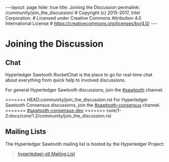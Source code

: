 \-\--layout: page hide: true title: Joining the Discussion permalink:
/community/join_the_discussion/ \# Copyright (c) 2015-2017, Intel
Corporation. \# Licensed under Creative Commons Attribution 4.0
International License \# <https://creativecommons.org/licenses/by/4.0/>
\-\--

# Joining the Discussion

## Chat

Hyperledger Sawtooth RocketChat is the place to go for real-time chat
about everything from quick help to involved discussions.

For general Hyperledger Sawtooth discussions, join the
[#sawtooth](https://chat.hyperledger.org/channel/sawtooth) channel.

\<\<\<\<\<\<\< HEAD:community/join_the_discussion.rst For Hyperledger
Sawtooth Consensus discussions, join the
[#sawtooth-consensus](https://chat.hyperledger.org/channel/sawtooth-consensus)
channel. =======
[#sawtooth-consensus-dev](https://chat.hyperledger.org/channel/sawtooth-consensus-dev)
\>\>\>\>\>\>\> core/1-2:docs/core/1.2/community/join_the_discussion.rst

## Mailing Lists

The Hyperledger Sawtooth mailing list is hosted by the Hyperledger
Project:

> [hyperledger-stl Mailing
> List](http://lists.hyperledger.org/mailman/listinfo/hyperledger-stl)
